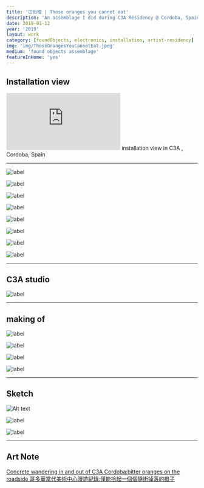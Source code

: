 ```yaml
---
title: '冚街橙 | Those oranges you cannot eat'
description: 'An assemblage I did during C3A Residency @ Cordoba, Spain, back in 2019 Spring'
date: 2019-01-12
year: '2019'
layout: work
category: [foundObjects, electronics, installation, artist-residency]
img: 'img/ThoseOrangesYouCannotEat.jpeg'
medium: 'found objects assemblage'
featureInHome: 'yes'
---
```

## Installation view
<iframe style="aspect-ratio: 16/9;" class="w-full " src="https://www.youtube.com/embed/aKBhCTduh_4" title="YouTube video player" frameborder="0" allow="accelerometer; autoplay; clipboard-write; encrypted-media; gyroscope; picture-in-picture; web-share" allowfullscreen></iframe>
installation view in C3A , Cordoba, Spain

---


![label](/img/thoseOrangeInstallation/1K4A2961X.jpg) 

![label](/img/thoseOrangeInstallation/1K4A2985.jpg) 

![label](/img/thoseOrangeInstallation/1K4A2889.jpg) 

![label](/img/thoseOrangeInstallation/1K4A2876.jpg) 

![label](/img/thoseOrangeInstallation/1K4A2918.jpg) 

![label](/img/thoseOrangeInstallation/1K4A2817.jpg) 

![label](/img/thoseOrangeInstallation/1K4A2819.jpg) 

![label](/img/thoseOrangeInstallation/1K4A2828.jpg) 

---

## C3A studio

![label](/img/thoseOrangeInstallation/R1-33A.jpg) 

---

## making of
![label](/img/thoseOrangeInstallation/R1-14A.jpg) 

![label](/img/thoseOrangeInstallation/1K4A2796.jpg) 

![label](/img/thoseOrangeInstallation/1K4A2814.jpg) 

![label](/img/thoseOrangeInstallation/1K4A2810.jpg) 

---

## Sketch

![Alt text](/img/thoseOrangeInstallation/work-sketch-copy-5000px-width.jpg)
<!-- ![label](/img/thoseOrangeInstallation/work-sketch-copy-5000px-width-negative.jpg)  -->

![label](/img/thoseOrangeInstallation/1K4A3170.svg) 

![label](/img/thoseOrangeInstallation/1K4A3172.svg) 

---

## Art Note
[Concrete wandering in and out of C3A Cordoba:bitter oranges on the roadside 哥多華當代美術中心漫遊紀錄:僅能拾起一個個隨街掉落的橙子](/blog/2019-05-08-concrete-wandering-c3a)
